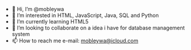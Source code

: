 - 👋 Hi, I’m @mobleywa
- 👀 I’m interested in HTML, JavaScript, Java, SQL and Python
- 🌱 I’m currently learning HTML5
- 💞️ I’m looking to collaborate on a idea i have for database management system
- 📫 How to reach me e-mail: mobleywa@icloud.com

<!---
mobleywa/mobleywa is a ✨ special ✨ repository because its `README.md` (this file) appears on your GitHub profile.
You can click the Preview link to take a look at your changes.
--->
